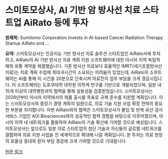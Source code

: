 # 스미토모상사, AI 기반 암 방사선 치료 스타트업 AiRato 등에 투자

**원제목:** Sumitomo Corporation Invests in AI-based Cancer Radiation Therapy Startup AiRato and ...

**요약:** 스미토모상사는 인공지능 기반 방사선 치료 솔루션 스타트업인 AiRato사에 투자하고,  AiRato의 AI 기반 방사선 치료 계획 지원 소프트웨어에 대한 아시아 지역 독점적 해외 유통 계약을 체결했습니다.  기존 방사선 치료보다 효율적인 IMRT(세기조절방사선치료)는 치료 계획 수립에 최대 6시간이 소요되는 어려움이 있었는데, AiRato의 소프트웨어는 AI를 통해 이 시간을 20분으로 단축시켜 의료진의 업무 부담을 크게 경감시킵니다.  이 소프트웨어는 도호쿠대학 대학원 의학계 연구를 기반으로 개발되었으며, 일본 내 15개 이상의 대학병원과의 협력을 통해 실용성을 검증받았습니다. 스미토모상사는 2026년부터 아시아 지역에서의 제품 출시를 목표로 규제 준수를 지원할 계획입니다.  이는 스미토모상사의 중장기 경영 계획의 일환으로,  의료 기술 지원 사업 확장 전략의 중요한 부분을 차지합니다.  이번 AiRato와의 협력은 스미토모상사가  불임 및 반복 유산 검사 서비스 기업인 AOI Biosciences와의 성공적인 협력 경험을 바탕으로 이루어졌으며,  아시아 지역 내 네트워크를 활용하여  AiRato의 기술 확산에 기여할 것으로 예상됩니다.  스미토모상사는 앞으로도 일본 의료 스타트업의 첨단 기술과  자신들의 글로벌 네트워크를 결합하여 의료 지원 사업을 전 세계적으로 확대해 나갈 계획입니다.  본 투자는 의료 현장의 효율성 증대와 환자 부담 경감에 크게 기여할 것으로 기대됩니다.

[원문 링크](https://www.sumitomocorp.com/en/jp/news/topics/2025/group/20250725)
